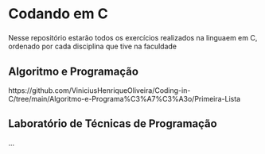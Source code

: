 <h1 align="left"> Codando em C</h1>

###

<p align="left"> Nesse repositório estarão todos os exercícios realizados na linguaem em C, ordenado por cada disciplina que tive na faculdade </p>

###

<h2 align="left"> Algoritmo e Programação</h2>

<p align="left">https://github.com/ViniciusHenriqueOliveira/Coding-in-C/tree/main/Algoritmo-e-Programa%C3%A7%C3%A3o/Primeira-Lista </p>

<h2 align="left"> Laboratório de Técnicas de Programação</h2>

<p align="left">...</p>

